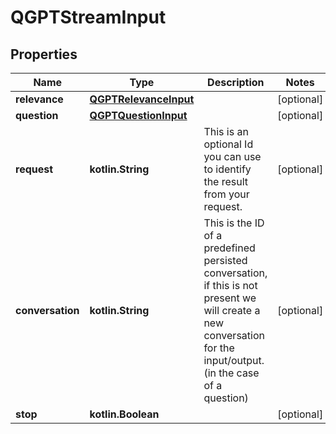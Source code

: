 
# QGPTStreamInput

## Properties
Name | Type | Description | Notes
------------ | ------------- | ------------- | -------------
**relevance** | [**QGPTRelevanceInput**](QGPTRelevanceInput.md) |  |  [optional]
**question** | [**QGPTQuestionInput**](QGPTQuestionInput.md) |  |  [optional]
**request** | **kotlin.String** | This is an optional Id you can use to identify the result from your request. |  [optional]
**conversation** | **kotlin.String** | This is the ID of a predefined persisted conversation, if this is not present we will create a new conversation for the input/output.(in the case of a question) |  [optional]
**stop** | **kotlin.Boolean** |  |  [optional]



